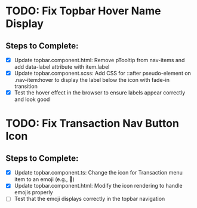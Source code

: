 # TODO: Fix Topbar Hover Name Display

## Steps to Complete:
- [x] Update topbar.component.html: Remove pTooltip from nav-items and add data-label attribute with item.label
- [x] Update topbar.component.scss: Add CSS for ::after pseudo-element on .nav-item:hover to display the label below the icon with fade-in transition
- [x] Test the hover effect in the browser to ensure labels appear correctly and look good

# TODO: Fix Transaction Nav Button Icon

## Steps to Complete:
- [x] Update topbar.component.ts: Change the icon for Transaction menu item to an emoji (e.g., 💱)
- [x] Update topbar.component.html: Modify the icon rendering to handle emojis properly
- [ ] Test that the emoji displays correctly in the topbar navigation
